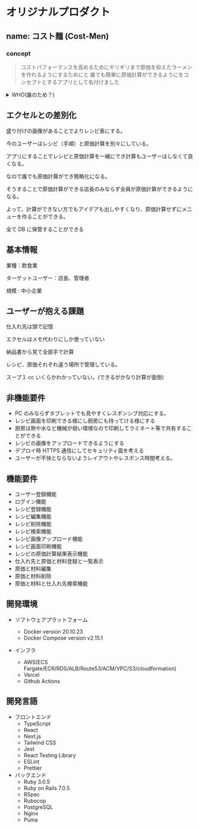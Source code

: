 # オリジナルプロダクト

## name: コスト麺 (Cost-Men)

### concept

> コストパフォーマンスを高めるためにギリギリまで原価を抑えたラーメンを作れるようにするためにと
> 誰でも簡単に原価計算ができるようにをコンセプトとするアプリとして名付けました

<details><summary>WHO(誰のため？)</summary>

## WHO(誰のため？)

ユーザー店長(一人で 3 店舗管理)

マネージャー(県全体管理してる人)

## **WHAT(どのような課題を解決するのか？)**

製品の原価と利益率を迅速に計算し、適切な価格設定を行うことで、

効率よく利益の最大化を図ることができる。

今はエクセルをメモ代わりにして手で計算している

手計算ですと単純に大変ですので、自動化してあげることにより

効率化が図れます。

レシピ画面を印刷できる様にし厨房にも持ってける様にする

厨房は熱や水など機械が弱い環境なので印刷してラミネート等で共有することができる

## **WHY(なぜ開発するのか？)**

製品の原価と利益を正確に理解し、価格設定戦略をより効果的に策定するため。

ユーザーのお客さんがどれだけ満足な価格で提供でき

ユーザーとしても無理のない価格で提供できる、絶妙な価格を迅速に作れるようにする。

これにより、企業は競争力を保ちつつ利益を最大化することができる。

## **HOW(どのように課題を解決するのか？操作例)**

一眼で利益を把握できるようにするため時短にもなる。(楽々管理)

ユーザーが製品の要素を入力すると、アプリは全体的な原価を算出し、

単位あたりの原価、販売価格、利益を計算する。

**これらの情報はダッシュボード上で視覚的に表示され、**

**ユーザーは結果を一目で理解しジャンル分けできてすぐに見たいものが**

見つかる

</details>

## エクセルとの差別化

盛り付けの画像があることでよりレシピ表にする。

今のユーザーはレシピ（手順）と原価計算を別々にしている。

アプリにすることでレシピと原価計算を一緒にでき計算もユーザーはしなくて良くなる。

なので誰でも原価計算ができ簡略化になる。

そうすることで原価計算ができる店長のみならず全員が原価計算ができるようになる。

よって、計算ができない方でもアイデアも出しやすくなり、原価計算せずにメニューを作ることができる。

全て DB に保管することができる

## 基本情報

業種：飲食業

ターゲットユーザー：店長、管理者

規模 : 中小企業

## ユーザーが抱える課題

仕入れ先は頭で記憶

エクセルはメモ代わりにしか使っていない

納品書から見て全部手で計算

レシピ、原価それぞれ違う場所で管理している。

スープ１ cc いくらかわかっていない。(できるがかなり計算が面倒)

## **非機能要件**

- PC のみならずタブレットでも見やすくレスポンシブ対応にする。
- レシピ画面を印刷できる様にし厨房にも持ってける様にする
- 厨房は熱や水など機械が弱い環境なので印刷してラミネート等で共有することができる
- レシピの画像をアップロードできるようにする
- デプロイ時 HTTPS 通信にしてセキュリティ面を考える
- ユーザーが不快とならないようレイアウトやレスポンス時間考える。

## **機能要件**

- ユーザー登録機能
- ログイン機能
- レシピ登録機能
- レシピ編集機能
- レシピ削除機能
- レシピ検索機能
- レシピ画像アップロード機能
- レシピ画面印刷機能
- レシピの原価計算結果表示機能
- 仕入れ先と原価と材料登録と一覧表示
- 原価と材料編集
- 原価と材料削除
- 原価と材料と仕入れ先検索機能

## **開発環境**

- ソフトウェアプラットフォーム

  - Docker version 20.10.23
  - Docker Compose version v2.15.1

- インフラ
  - AWS(ECS Fargate/ECR/RDS/ALB/Route53/ACM/VPC/S3/cloudformation)
  - Vercel
  - Github Actions

## **開発言語**

- フロントエンド
  - TypeScript
  - React
  - Next.js
  - Tailwind CSS
  - Jest
  - React Testing Library
  - ESLint
  - Prettier
- バックエンド
  - Ruby 3.0.5
  - Ruby on Rails 7.0.5
  - RSpec
  - Rubocop
  - PostgreSQL
  - Nginx
  - Puma
